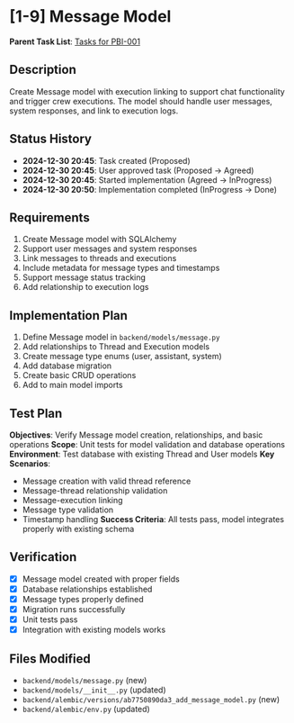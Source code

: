 # [1-9] Message Model

**Parent Task List**: [Tasks for PBI-001](mdc:tasks.md)

## Description
Create Message model with execution linking to support chat functionality and trigger crew executions. The model should handle user messages, system responses, and link to execution logs.

## Status History
- **2024-12-30 20:45**: Task created (Proposed)
- **2024-12-30 20:45**: User approved task (Proposed → Agreed)
- **2024-12-30 20:45**: Started implementation (Agreed → InProgress)
- **2024-12-30 20:50**: Implementation completed (InProgress → Done)

## Requirements
1. Create Message model with SQLAlchemy
2. Support user messages and system responses  
3. Link messages to threads and executions
4. Include metadata for message types and timestamps
5. Support message status tracking
6. Add relationship to execution logs

## Implementation Plan
1. Define Message model in `backend/models/message.py`
2. Add relationships to Thread and Execution models
3. Create message type enums (user, assistant, system)
4. Add database migration
5. Create basic CRUD operations
6. Add to main model imports

## Test Plan
**Objectives**: Verify Message model creation, relationships, and basic operations
**Scope**: Unit tests for model validation and database operations
**Environment**: Test database with existing Thread and User models
**Key Scenarios**:
- Message creation with valid thread reference
- Message-thread relationship validation
- Message-execution linking
- Message type validation
- Timestamp handling
**Success Criteria**: All tests pass, model integrates properly with existing schema

## Verification
- [x] Message model created with proper fields
- [x] Database relationships established
- [x] Message types properly defined
- [x] Migration runs successfully
- [x] Unit tests pass
- [x] Integration with existing models works

## Files Modified
- `backend/models/message.py` (new)
- `backend/models/__init__.py` (updated)
- `backend/alembic/versions/ab7750890da3_add_message_model.py` (new)
- `backend/alembic/env.py` (updated) 